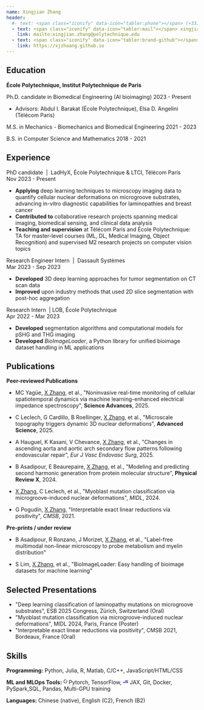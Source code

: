 ```yaml
---
name: Xingjian Zhang
header:
  #- text: <span class="iconify" data-icon="tabler:phone"></span> (+33) 663899163
  - text: <span class="iconify" data-icon="tabler:mail"></span> xingjian.zhang@melix.org
    link: mailto:xingjian.zhang@polytechnique.edu
  - text: <span class="iconify" data-icon="tabler:brand-github"></span>@xjzhaang
    link: https://xjzhaang.github.io
---
```


## Education
<strong class="job-title">École Polytechnique, Institut Polytechnique de Paris</strong>

Ph.D. candidate in Biomedical Engineering (AI bioimaging)
  <span class="date-right">2023 - Present</span></div>

- Advisors: Abdul I. Barakat (École Polytechnique), Elsa D. Angelini (Télécom Paris)

M.S. in Mechanics - Biomechanics and Biomedical Engineering
  <span class="date-right">2021 - 2023</span></div>

B.S. in Computer Science and Mathematics
  <span class="date-right">2018 - 2021</span></div>

## Experience

<div class="job-section">
<div class="job-header">
            <div class="job-title">PhD candidate <span style="font-weight: normal;">&nbsp;|&nbsp;</span> <span class="company-name"> LadHyX, École Polytechnique & LTCI, Télécom Paris</span></div>
            <span class="date-right">Nov 2023 - Present</span>
 </div>

- **Applying** deep learning techniques to microscopy imaging data to quantify cellular nuclear deformations on microgroove substrates, advancing in-vitro diagnostic capabilities for laminopathies and breast cancer
- **Contributed to** collaborative research projects spanning medical imaging, biomedical sensing, and clinical data analysis
- **Teaching and supervision** at Télécom Paris and École Polytechnique: TA for master-level courses (ML, DL, Medical Imaging, Object Recognition) and supervised M2 research projects on computer vision topics
</div>

<div class="job-section">
    <div class="job-header">
        <div class="job-title">Research Engineer Intern <span style="font-weight: normal;">&nbsp;|&nbsp;</span> <span class="company-name">Dassault Systèmes</span></div>
        <span class="date-right">Mar 2023 - Sep 2023</span>
    </div>

- **Developed** 3D deep learning approaches for tumor segmentation on CT scan data
- **Improved** upon industry methods that used 2D slice segmentation with post-hoc aggregation
</div>

<div class="job-section">
  <div class="job-header">
        <div class="job-title">Research Intern <span style="font-weight: normal;">&nbsp;|&nbsp;</span><span class="company-name">LOB, École Polytechnique </span></div>
        <span class="date-right">Apr 2022 - Mar 2023</span>
  </div>

- **Developed** segmentation algorithms and computational models for pSHG and THG imaging
- **Developed** <em>BioImageLoader</em>, a Python library for unified bioimage dataset handling in ML applications
</div>

<div class="publications-section">

## Publications

<strong class="job-title">Peer-reviewed Publications</strong>

- MC Yagüe, <u>X Zhang</u>, et al., "Noninvasive real-time monitoring of cellular spatiotemporal dynamics via machine learning-enhanced electrical impedance spectroscopy", <span class="conference"><strong>Science Advances</strong></span>, 2025.

- C Leclech, G Cardillo, B Roellinger, <u>X Zhang</u>, et al., "Microscale topography triggers dynamic 3D nuclear deformations", <span class="conference"><strong>Advanced Science</strong></span>, 2025.

- A Hauguel, K Kasani, V Chevance, <u>X Zhang</u>, et al., "Changes in ascending aorta and aortic arch secondary flow patterns following endovascular repair", <span class="conference"><em>Eur J Vasc Endovasc Surg</em></span>, 2025.

- B Asadipour, E Beaurepaire, <u>X Zhang</u>, et al., "Modeling and predicting second harmonic generation from protein molecular structure", <span class="conference"><strong>Physical Review X</strong></span>, 2024.

- <u>X Zhang</u>, C Leclech, et al., "Myoblast mutation classification via microgroove-induced nuclear deformations", <span class="conference"><em>MIDL</em></span>, 2024.

- G Pogudin, <u>X Zhang</u>, "Interpretable exact linear reductions via positivity", <span class="conference"><em>CMSB</em></span>, 2021.

<strong class="job-title">Pre-prints / under review</strong>

- B Asadipour, R Ronzano, J Morizet, <u>X Zhang</u>, et al., "Label-free multimodal non-linear microscopy to probe metabolism and myelin distribution"

- S Lim, <u>X Zhang</u>, et al., "BioImageLoader: Easy handling of bioimage datasets for machine learning"

<div class="publications-section">

## Selected Presentations

- "Deep learning classification of laminopathy mutations on microgroove substrates", <span class="conference">ESB 2025 Congress</span>, Zürich, Switzerland (Oral)
- "Myoblast mutation classification via microgroove-induced nuclear deformations", <span class="conference">MIDL 2024</span>, Paris, France (Poster)
- "Interpretable exact linear reductions via positivity", <span class="conference">CMSB 2021</span>, Bordeaux, France (Oral)

</div>

## Skills

**Programming:** <span class="iconify" data-icon="vscode-icons:file-type-python"></span>Python, <span class="iconify" data-icon="vscode-icons:file-type-julia"></span>Julia, <span class="iconify" data-icon="vscode-icons:file-type-r"></span>R, <span class="iconify" data-icon="vscode-icons:file-type-matlab"></span>Matlab, <span class="iconify" data-icon="vscode-icons:file-type-cpp"></span>C/C++, <span class="iconify" data-icon="vscode-icons:file-type-js"></span>JavaScript/HTML/CSS

**ML and MLOps Tools:** <svg xmlns="http://www.w3.org/2000/svg" width="1em" height="1em" viewBox="0 0 30 30" style="display: inline"><path fill="currentColor" d="M12.005 0L4.952 7.053a9.865 9.865 0 0 0 0 14.022a9.866 9.866 0 0 0 14.022 0c3.984-3.9 3.986-10.205.085-14.023l-1.744 1.743c2.904 2.905 2.904 7.634 0 10.538s-7.634 2.904-10.538 0s-2.904-7.634 0-10.538l4.647-4.646l.582-.665zm3.568 3.899a1.327 1.327 0 0 0-1.327 1.327a1.327 1.327 0 0 0 1.327 1.328A1.327 1.327 0 0 0 16.9 5.226A1.327 1.327 0 0 0 15.573 3.9z"/></svg>Pytorch, <span class="iconify" data-icon="devicon:tensorflow"></span>TensorFlow, <svg xmlns="http://www.w3.org/2000/svg" width="1em" height="1em" viewBox="0 0 451 260.81" style="display: inline"><defs><style>.cls-1{fill:#5e97f6;}.cls-1,.cls-2,.cls-3,.cls-4,.cls-5,.cls-6,.cls-7,.cls-8,.cls-9{stroke:#dce0df;stroke-linejoin:round;}.cls-2{fill:#2a56c6;}.cls-3{fill:#00796b;}.cls-4{fill:#3367d6;}.cls-5{fill:#26a69a;}.cls-6{fill:#9c27b0;}.cls-7{fill:#6a1b9a;}.cls-8{fill:#00695c;}.cls-9{fill:#ea80fc;}</style></defs><g><g><polygon class="cls-1" points="50.5 130.4 25.5 173.71 75.5 173.71 100.5 130.4 50.5 130.4"/><polygon class="cls-1" points="0.5 217.01 25.5 173.71 75.5 173.71 50.5 217.01 0.5 217.01"/><polygon class="cls-1" points="125.5 173.71 75.5 173.71 50.5 217.01 100.5 217.01 125.5 173.71"/><polygon class="cls-1" points="175.5 173.71 125.5 173.71 100.5 217.01 150.5 217.01 175.5 173.71"/><polygon class="cls-1" points="150.5 130.4 125.5 173.71 175.5 173.71 200.5 130.4 150.5 130.4"/><polygon class="cls-1" points="175.5 87.1 150.5 130.4 200.5 130.4 225.5 87.1 175.5 87.1"/><polygon class="cls-1" points="200.5 43.8 175.5 87.1 225.5 87.1 250.5 43.8 200.5 43.8"/><polygon class="cls-1" points="225.5 0.5 200.5 43.8 250.5 43.8 275.5 0.5 225.5 0.5"/><polygon class="cls-2" points="0.5 217.01 25.5 260.31 75.5 260.31 50.5 217.01 0.5 217.01"/><polygon class="cls-2" points="125.5 260.31 75.5 260.31 50.5 217.01 100.5 217.01 125.5 260.31"/><polygon class="cls-2" points="175.5 260.31 125.5 260.31 100.5 217.01 150.5 217.01 175.5 260.31"/><polygon class="cls-3" points="200.5 217.01 175.5 173.71 150.5 217.01 175.5 260.31 200.5 217.01"/><polygon class="cls-3" points="250.5 130.4 225.5 87.1 200.5 130.4 250.5 130.4"/><polygon class="cls-3" points="250.5 43.8 225.5 87.1 250.5 130.4 275.5 87.1 250.5 43.8"/><polygon class="cls-4" points="125.5 173.71 100.5 130.4 75.5 173.71 125.5 173.71"/><polygon class="cls-5" points="250.5 130.4 200.5 130.4 175.5 173.71 225.5 173.71 250.5 130.4"/><polygon class="cls-5" points="300.5 130.4 250.5 130.4 225.5 173.71 275.5 173.71 300.5 130.4"/><polygon class="cls-6" points="350.5 43.8 325.5 0.5 300.5 43.8 325.5 87.1 350.5 43.8"/><polygon class="cls-6" points="375.5 87.1 350.5 43.8 325.5 87.1 350.5 130.4 375.5 87.1"/><polygon class="cls-6" points="400.5 130.4 375.5 87.1 350.5 130.4 375.5 173.71 400.5 130.4"/><polygon class="cls-6" points="425.5 173.71 400.5 130.4 375.5 173.71 400.5 217.01 425.5 173.71"/><polygon class="cls-6" points="450.5 217.01 425.5 173.71 400.5 217.01 425.5 260.31 450.5 217.01"/><polygon class="cls-6" points="425.5 0.5 400.5 43.8 425.5 87.1 450.5 43.8 425.5 0.5"/><polygon class="cls-6" points="375.5 87.1 400.5 43.8 425.5 87.1 400.5 130.4 375.5 87.1"/><polygon class="cls-6" points="350.5 130.4 325.5 173.71 350.5 217.01 375.5 173.71 350.5 130.4"/><polygon class="cls-6" points="325.5 260.31 300.5 217.01 325.5 173.71 350.5 217.01 325.5 260.31"/><polygon class="cls-7" points="275.5 260.31 250.5 217.01 300.5 217.01 325.5 260.31 275.5 260.31"/><polygon class="cls-8" points="225.5 173.71 175.5 173.71 200.5 217.01 250.5 217.01 225.5 173.71"/><polygon class="cls-8" points="275.5 173.71 225.5 173.71 250.5 217.01 275.5 173.71"/><polygon class="cls-8" points="275.5 87.1 300.5 130.4 350.5 130.4 325.5 87.1 275.5 87.1"/><polygon class="cls-8" points="300.5 43.8 250.5 43.8 275.5 87.1 325.5 87.1 300.5 43.8"/><polygon class="cls-8" points="425.5 260.31 400.5 217.01 350.5 217.01 375.5 260.31 425.5 260.31"/><polygon class="cls-8" points="375.5 173.71 350.5 217.01 400.5 217.01 375.5 173.71"/><polygon class="cls-9" points="325.5 0.5 275.5 0.5 250.5 43.8 300.5 43.8 325.5 0.5"/><polygon class="cls-9" points="325.5 173.71 275.5 173.71 250.5 217.01 300.5 217.01 325.5 173.71"/><polygon class="cls-9" points="350.5 130.4 300.5 130.4 275.5 173.71 325.5 173.71 350.5 130.4"/><polygon class="cls-9" points="425.5 0.5 375.5 0.5 350.5 43.8 400.5 43.8 425.5 0.5"/><polygon class="cls-9" points="375.5 87.1 350.5 43.8 400.5 43.8 375.5 87.1"/></g></g></svg> JAX, <span class="iconify" data-icon="vscode-icons:file-type-git"></span>Git, <span class="iconify" data-icon="vscode-icons:file-type-docker"></span>Docker, <span class="iconify" data-icon="simple-icons:apachespark"></span>PySpark,<span class="iconify" data-icon="vscode-icons:file-type-sql"></span>SQL, <span class="iconify" data-icon="simple-icons:pandas"></span>Pandas, Multi-GPU training


<!-- **Imaging Software:** ImageJ/FIJI, ParaView, CellProfiler, Imaris, NIS-Elements, 3D Slicer -->

**Languages:** Chinese (native), English (C2), French (B2)

<!-- ## References
Available upon request -->
<!-- 
## Awards 

PhD Full Fellowship from École Polytechnique, IP Paris

Master's Scholarship from École Polytechnique, IP Paris -->

